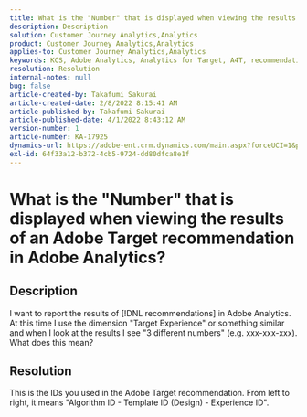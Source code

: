 ```yaml
---
title: What is the "Number" that is displayed when viewing the results of an Adobe Target recommendation in Adobe Analytics?
description: Description
solution: Customer Journey Analytics,Analytics
product: Customer Journey Analytics,Analytics
applies-to: Customer Journey Analytics,Analytics
keywords: KCS, Adobe Analytics, Analytics for Target, A4T, recommendation
resolution: Resolution
internal-notes: null
bug: false
article-created-by: Takafumi Sakurai
article-created-date: 2/8/2022 8:15:41 AM
article-published-by: Takafumi Sakurai
article-published-date: 4/1/2022 8:43:12 AM
version-number: 1
article-number: KA-17925
dynamics-url: https://adobe-ent.crm.dynamics.com/main.aspx?forceUCI=1&pagetype=entityrecord&etn=knowledgearticle&id=5fe15f46-b788-ec11-93b0-00224805eb8d
exl-id: 64f33a12-b372-4cb5-9724-dd80dfca8e1f
---
```

# What is the "Number" that is displayed when viewing the results of an Adobe Target recommendation in Adobe Analytics?

## Description

I want to report the results of [!DNL recommendations] in Adobe Analytics. At this time I use the dimension "Target Experience" or something similar and when I look at the results I see "3 different numbers" (e.g. xxx-xxx-xxx). What does this mean?

## Resolution


This is the IDs you used in the Adobe Target recommendation. From left to right, it means "Algorithm ID - Template ID (Design) - Experience ID".
